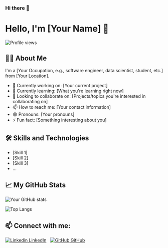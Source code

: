 ### Hi there 👋

# Hello, I'm [Your Name] 👋

![Profile views](https://gpvc.arturio.dev/spencer0124)

## 👨‍💻 About Me 

I'm a [Your Occupation, e.g., software engineer, data scientist, student, etc.] from [Your Location]. 

- 🔭 Currently working on: [Your current project]
- 🌱 Currently learning: [What you're learning right now]
- 👯 Looking to collaborate on: [Projects/topics you're interested in collaborating on]
- 📫 How to reach me: [Your contact information]
- 😄 Pronouns: [Your pronouns]
- ⚡ Fun fact: [Something interesting about you]

## 🛠️ Skills and Technologies 

- [Skill 1]
- [Skill 2]
- [Skill 3]
- ...

## 📈 My GitHub Stats

![Your GitHub stats](https://github-readme-stats.vercel.app/api?username=spencer0124&show_icons=true)

![Top Langs](https://github-readme-stats.vercel.app/api/top-langs/?username=spencer0124&layout=compact)

## 📫 Connect with me:
[![Linkedin](https://i.stack.imgur.com/gVE0j.png) LinkedIn](https://www.linkedin.com/in/andrew/)
&nbsp;
[![GitHub](https://i.stack.imgur.com/tskMh.png) GitHub](https://github.com/andrew/)
&nbsp;


<!--
**spencer0124/spencer0124** is a ✨ _special_ ✨ repository because its `README.md` (this file) appears on your GitHub profile.

Here are some ideas to get you started:

- 🔭 I’m currently working on ...
- 🌱 I’m currently learning ...
- 👯 I’m looking to collaborate on ...
- 🤔 I’m looking for help with ...
- 💬 Ask me about ...
- 📫 How to reach me: ...
- 😄 Pronouns: ...
- ⚡ Fun fact: ...
-->
